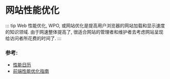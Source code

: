 # 网站性能优化

::: tip
Web 性能优化, WPO, 或网站优化是提高用户浏览器的网站加载和显示速度的知识领域. 由于网速整体提高了, 很适合网站的管理者和维护者去考虑网站呈现给访问者所花费的时间了. 
:::



### 参考:

* [性能日历](https://calendar.perfplanet.com/2014/)
* [前端性能优化指南](https://github.com/kangkk/web_performance_optimization)